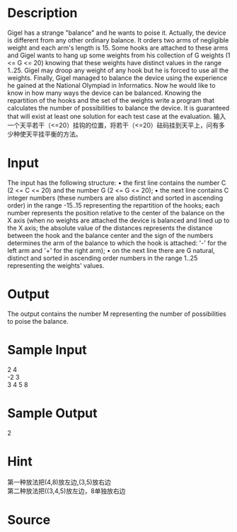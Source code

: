 
# Description

<div class="content">Gigel has a strange &#34;balance&#34; and he wants to poise it. Actually, the device is different from any other ordinary balance. It orders two arms of negligible weight and each arm&#39;s length is 15. Some hooks are attached to these arms and Gigel wants to hang up some weights from his collection of G weights (1 &lt;= G &lt;= 20) knowing that these weights have distinct values in the range 1..25. Gigel may droop any weight of any hook but he is forced to use all the weights. Finally, Gigel managed to balance the device using the experience he gained at the National Olympiad in Informatics. Now he would like to know in how many ways the device can be balanced. Knowing the repartition of the hooks and the set of the weights write a program that calculates the number of possibilities to balance the device. It is guaranteed that will exist at least one solution for each test case at the evaluation. 
输入一个天平若干（&lt;=20）挂钩的位置，将若干（&lt;=20）砝码挂到天平上，问有多少种使天平挂平衡的方法。
</div>

# Input

<div class="content">The input has the following structure: 
• the first line contains the number C (2 &lt;= C &lt;= 20) and the number G (2 &lt;= G &lt;= 20); 
• the next line contains C integer numbers (these numbers are also distinct and sorted in ascending order) in the range -15..15 representing the repartition of the hooks; each number represents the position relative to the center of the balance on the X axis (when no weights are attached the device is balanced and lined up to the X axis; the absolute value of the distances represents the distance between the hook and the balance center and the sign of the numbers determines the arm of the balance to which the hook is attached: &#39;-&#39; for the left arm and &#39;+&#39; for the right arm); 
• on the next line there are G natural, distinct and sorted in ascending order numbers in the range 1..25 representing the weights&#39; values. 
</div>

# Output

<div class="content">The output contains the number M representing the number of possibilities to poise the balance. 
</div>

# Sample Input

<div class="content"><span class="sampledata">2 4	<br/>
-2 3 <br/>
3 4 5 8<br/>
</span></div>

# Sample Output

<div class="content"><span class="sampledata">2<br/>
</span></div>

# Hint

<div class="content"><p>第一种放法把(4,8)放左边,(3,5)放右边<br/>
第二种放法把((3,4,5)放左边，8单独放右边<br/>
</p></div>

# Source

<div class="content"><p><a href="problemset.php?search="></a></p></div>

